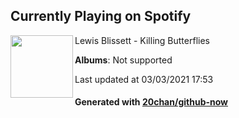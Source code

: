 ## Currently Playing on Spotify

[<img align="left" width="100" src="https://i.scdn.co/image/ab67616d0000b273ae1eb517b57974d667fc3880">](https://open.spotify.com/album/6avxfpUklBv0idzCXnGtt6)

Lewis Blissett - Killing Butterflies

**Albums**: Not supported

Last updated at 03/03/2021 17:53

#### Generated with [20chan/github-now](https://github.com/20chan/github-now)


<!--
**20chan/20chan** is a ✨ _special_ ✨ repository because its `README.md` (this file) appears on your GitHub profile.

Here are some ideas to get you started:

- 🔭 I’m currently working on ...
- 🌱 I’m currently learning ...
- 👯 I’m looking to collaborate on ...
- 🤔 I’m looking for help with ...
- 💬 Ask me about ...
- 📫 How to reach me: ...
- 😄 Pronouns: ...
- ⚡ Fun fact: ...
-->
